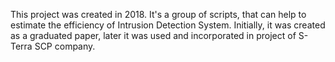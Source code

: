 This project was created in 2018.
It's a group of scripts, that can help to estimate the efficiency of Intrusion Detection System.
Initially, it was created as a graduated paper, later it was used and incorporated in project of S-Terra SCP company.
